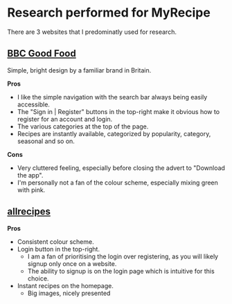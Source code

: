 # Research performed for MyRecipe

There are 3 websites that I predominatly used for research.

## [BBC Good Food](https://www.bbcgoodfood.com/recipes)

Simple, bright design by a familiar brand in Britain.

**Pros**

* I like the simple navigation with the search bar always being easily accessible.
* The "Sign in | Register" buttons in the top-right make it obvious how to register for an account and login.
* The various categories at the top of the page.
* Recipes are instantly available, categorized by popularity, category, seasonal and so on.

**Cons**

* Very cluttered feeling, especially before closing the advert to "Download the app".
* I'm personally not a fan of the colour scheme, especially mixing green with pink.

## [allrecipes](https://www.allrecipes.com/recipes/1947/everyday-cooking/quick-and-easy/)

**Pros**

* Consistent colour scheme.
* Login button in the top-right.
    * I am a fan of prioritising the login over registering, as you will likely signup only once on a website.
    * The ability to signup is on the login page which is intuitive for this choice.
* Instant recipes on the homepage.
    * Big images, nicely presented